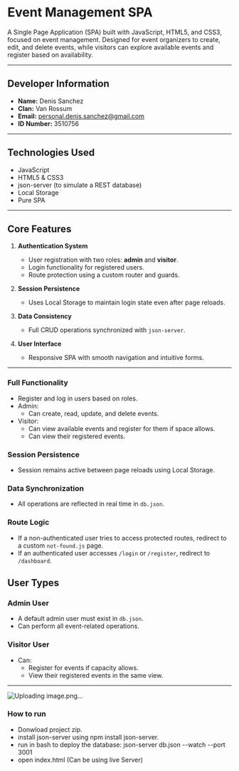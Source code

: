 
  # Event Management SPA

A Single Page Application (SPA) built with JavaScript, HTML5, and CSS3, focused on event management. Designed for event organizers to create, edit, and delete events, while visitors can explore available events and register based on availability.

---

##  Developer Information

- **Name:** Denis Sanchez 
- **Clan:** Van Rossum 
- **Email:** personal.denis.sanchez@gmail.com
- **ID Number:** 3510756

---

##  Technologies Used

- JavaScript 
- HTML5 & CSS3
- json-server (to simulate a REST database)
- Local Storage
- Pure SPA 

---

##  Core Features

1. **Authentication System**
   - User registration with two roles: **admin** and **visitor**.
   - Login functionality for registered users.
   - Route protection using a custom router and guards.

2. **Session Persistence**
   - Uses Local Storage to maintain login state even after page reloads.

3. **Data Consistency**
   - Full CRUD operations synchronized with `json-server`.

4. **User Interface**
   - Responsive SPA with smooth navigation and intuitive forms.

---


###  Full Functionality

- Register and log in users based on roles.
- Admin:
  - Can create, read, update, and delete events.
- Visitor:
  - Can view available events and register for them if space allows.
  - Can view their registered events.

###  Session Persistence

- Session remains active between page reloads using Local Storage.

###  Data Synchronization

- All operations are reflected in real time in `db.json`.

###  Route Logic

- If a non-authenticated user tries to access protected routes, redirect to a custom `not-found.js` page.
- If an authenticated user accesses `/login` or `/register`, redirect to `/dashboard`.


##  User Types
###  Admin User

- A default admin user must exist in `db.json`.
- Can perform all event-related operations.

###  Visitor User

- Can:
  - Register for events if capacity allows.
  - View their registered events in the same view.

---
![Uploading image.png…]()



### How to run
 - Donwload project zip.
 - install json-server using npm install json-server.
 - run in bash to deploy the database: json-server db.json --watch --port 3001
 - open index.html (Can be using live Server)
